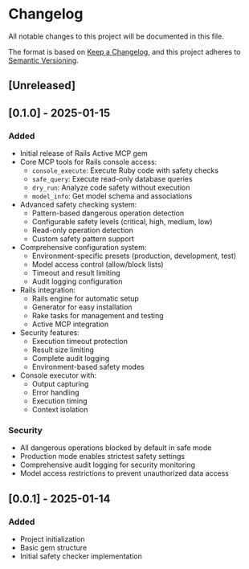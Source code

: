 # Changelog

All notable changes to this project will be documented in this file.

The format is based on [Keep a Changelog](https://keepachangelog.com/en/1.0.0/),
and this project adheres to [Semantic Versioning](https://semver.org/spec/v2.0.0.html).

## [Unreleased]

## [0.1.0] - 2025-01-15

### Added

- Initial release of Rails Active MCP gem
- Core MCP tools for Rails console access:
    - `console_execute`: Execute Ruby code with safety checks
    - `safe_query`: Execute read-only database queries
    - `dry_run`: Analyze code safety without execution
    - `model_info`: Get model schema and associations
- Advanced safety checking system:
    - Pattern-based dangerous operation detection
    - Configurable safety levels (critical, high, medium, low)
    - Read-only operation detection
    - Custom safety pattern support
- Comprehensive configuration system:
    - Environment-specific presets (production, development, test)
    - Model access control (allow/block lists)
    - Timeout and result limiting
    - Audit logging configuration
- Rails integration:
    - Rails engine for automatic setup
    - Generator for easy installation
    - Rake tasks for management and testing
    - Active MCP integration
- Security features:
    - Execution timeout protection
    - Result size limiting
    - Complete audit logging
    - Environment-based safety modes
- Console executor with:
    - Output capturing
    - Error handling
    - Execution timing
    - Context isolation

### Security

- All dangerous operations blocked by default in safe mode
- Production mode enables strictest safety settings
- Comprehensive audit logging for security monitoring
- Model access restrictions to prevent unauthorized data access

## [0.0.1] - 2025-01-14

### Added

- Project initialization
- Basic gem structure
- Initial safety checker implementation